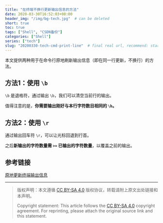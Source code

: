 ```yaml
---
title: "在终端不换行更新输出信息的方法"
date: 2020-03-30T16:52:03+08:00
header_img: "/img/bg-tech.jpg"  # can be deleted
short: true
toc: true
tags: ["Shell", "CSDN备份"]
categories: ["Shell"]
series: ["tech"]
slug: "20200330-tech-cmd-print-line"  # final real url, recommend: start by date, follow lower case words with hyphen splitter. E.g., `20230316-text-title`
---
```


本文提供两种用于在命令行原地刷新输出信息（即在同一行更新，不换行）的方法。


## 方法1：使用 `\b`

`\b` 是退格符，通过输出 `\b`，我们可以清空当前行的输出。

值得注意的是，**你需要输出刚好与本行字符数目相同的 `\b`。**


## 方法2：使用 `\r`

通过输出回车符 `\r`，可以让光标回退到行首。

之后**新输出的字符数量需 `>=` 已输出的字符数量**，以覆盖之前的输出。


## 参考链接

[原地更新终端输出信息](https://segmentfault.com/a/1190000002497482)


---

> 版权声明：本文遵循 [CC BY-SA 4.0](https://creativecommons.org/licenses/by-sa/4.0/deed.zh) 版权协议，转载请附上原文出处链接和本声明。
>
> Copyright statement: This article follows the [CC BY-SA 4.0](https://creativecommons.org/licenses/by-sa/4.0/deed.en) copyright agreement. For reprinting, please attach the original source link and this statement.

